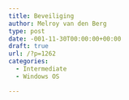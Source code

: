 ```yaml
---
title: Beveiliging
author: Melroy van den Berg
type: post
date: -001-11-30T00:00:00+00:00
draft: true
url: /?p=1262
categories:
  - Intermediate
  - Windows OS

---
```

